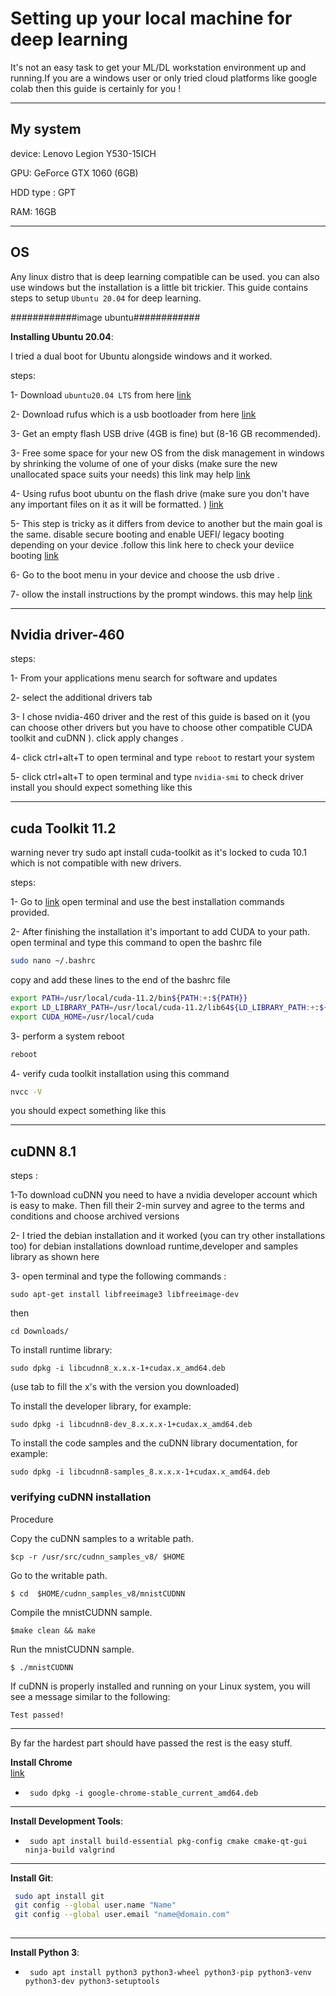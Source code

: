 # Setting up your local machine for deep learning

It's not an easy task to get your ML/DL workstation environment up and running.If you are a windows user or only tried cloud platforms like google colab then this guide is certainly for you ! 

----------------------------------------------------------------------------------------------------

## My system 
device: Lenovo Legion Y530-15ICH

GPU: GeForce GTX 1060 (6GB)

HDD type : GPT

RAM: 16GB

----------------------------------------------------------------------------------------------------

## OS
Any linux distro that is deep learning compatible can be used. you can also use windows but the installation is a little bit trickier. This guide contains steps to setup `Ubuntu 20.04` for deep learning.

############image ubuntu############ 

**Installing Ubuntu 20.04**:

I tried a dual boot for Ubuntu alongside windows and it worked.

steps:

1- Download `ubuntu20.04 LTS` from here [link](https://ubuntu.com/download/desktop)

2- Download rufus which is a usb bootloader from here [link](https://rufus.ie/en/)

3- Get an empty flash USB drive (4GB is fine) but (8-16 GB recommended).

3- Free some space for your new OS from the disk management in windows by shrinking the volume of one of your disks (make sure the new unallocated space suits your needs) this link may help [link](https://www.youtube.com/watch?v=tJiakVgAtn4)

4- Using rufus boot ubuntu on the flash drive (make sure you don't have any important files on it as it will be formatted. ) [link](https://www.youtube.com/watch?v=xnisuFk-cDg)

5- This step is tricky as it differs from device to another but the main goal is the same. disable secure booting and enable UEFI/ legacy booting depending on your device .follow this link here to check your deviice booting [link](https://www.youtube.com/watch?v=QvI8di8I1Ao)

6- Go to the boot menu in your device and choose the usb drive .

7- ollow the install instructions by the prompt windows. this may help [link](https://www.youtube.com/watch?v=G7ffzC4S0A4)

----------------------------------------------------------------------------------------------------

## Nvidia driver-460

steps:

1- From your applications menu search for software and updates

2- select the additional drivers tab 

3- I chose nvidia-460 driver and the rest of this guide is based on it (you can choose other drivers but you have to choose other compatible CUDA toolkit and cuDNN ). click apply changes .

4- click ctrl+alt+T to open terminal and type `reboot` to restart your system 

5- click ctrl+alt+T to open terminal  and type `nvidia-smi` to check driver install you should expect something like this 

----------------------------------------------------------------------------------------------------

## cuda Toolkit 11.2 

warning never try sudo apt install cuda-toolkit as it's locked to cuda 10.1 which is not compatible with new drivers.

steps:

1- Go to [link](https://developer.nvidia.com/cuda-11.2.0-download-archive?target_os=Linux&target_arch=x86_64&target_distro=Ubuntu&target_version=2004&target_type=deblocal) open terminal and use the best installation commands provided.

2- After finishing the installation it's important to add CUDA to your path.
open terminal and type this command to open the bashrc file 

```bash
sudo nano ~/.bashrc
```
copy and add these lines to the end of the bashrc file 
```bash
export PATH=/usr/local/cuda-11.2/bin${PATH:+:${PATH}}
export LD_LIBRARY_PATH=/usr/local/cuda-11.2/lib64${LD_LIBRARY_PATH:+:${LD_LIBRARY_PATH}}
export CUDA_HOME=/usr/local/cuda
```
3- perform a system reboot 
```bash
reboot
```
4- verify cuda toolkit installation using this command
```bash
nvcc -V
```
you should expect something like this 

----------------------------------------------------------------------------------------------------

## cuDNN 8.1

steps :

1-To download cuDNN you need to have a nvidia developer account which is easy to make. Then fill their 2-min survey and agree to the terms and conditions and choose archived versions

2- I tried the debian installation and it worked (you can try other installations too) for debian installations download runtime,developer and samples library as shown here 

3- open terminal and type the following commands :

    sudo apt-get install libfreeimage3 libfreeimage-dev
then

`cd Downloads/`

To install runtime library:

    sudo dpkg -i libcudnn8_x.x.x-1+cudax.x_amd64.deb

(use tab to fill the x's with the version you downloaded)
  
To install the developer library, for example:

    sudo dpkg -i libcudnn8-dev_8.x.x.x-1+cudax.x_amd64.deb


To install the code samples and the cuDNN library documentation, for example:

    sudo dpkg -i libcudnn8-samples_8.x.x.x-1+cudax.x_amd64.deb


### verifying cuDNN installation


Procedure

   Copy the cuDNN samples to a writable path.

    $cp -r /usr/src/cudnn_samples_v8/ $HOME

   Go to the writable path.

    $ cd  $HOME/cudnn_samples_v8/mnistCUDNN

   Compile the mnistCUDNN sample.

    $make clean && make

   Run the mnistCUDNN sample.

    $ ./mnistCUDNN

   If cuDNN is properly installed and running on your Linux system, you will see a message similar to the following:

    Test passed!
----------------------------------------------------------------------------------------------------
By far the hardest part should have passed the rest is the easy stuff.

**Install Chrome**  
[link](https://www.google.com/chrome)

 -  ` sudo dpkg -i google-chrome-stable_current_amd64.deb`

----------------------------------------------------------------------------------------------------

**Install Development Tools**:

 - ` sudo apt install build-essential pkg-config cmake cmake-qt-gui ninja-build valgrind`

----------------------------------------------------------------------------------------------------

**Install Git**:

```sh
 sudo apt install git
 git config --global user.name "Name"
 git config --global user.email "name@domain.com"
 
```


----------------------------------------------------------------------------------------------------

**Install Python 3**:

- ` sudo apt install python3 python3-wheel python3-pip python3-venv python3-dev python3-setuptools`

